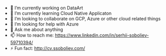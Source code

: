 

- 🔭 I’m currently working on DataArt
- 🌱 I’m currently learning Cloud Native Applicaton
- 👯 I’m looking to collaborate on GCP, Azure or other cloud related things
- 🤔 I’m looking for help with Azure
- 💬 Ask me about anything
- 📫 How to reach me: https://www.linkedin.com/in/serhii-soboliev-59710394/
- ⚡ Fun fact: http://cv.ssoboliev.com/

